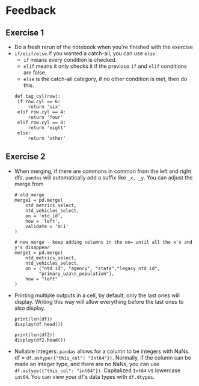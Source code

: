 # Feedback

## Exercise 1
* Do a fresh rerun of the notebook when you're finished with the exercise
* `if/elif/else`.If you wanted a catch-all, you can use `else`.
   * `if` means every condition is checked.
   * `elif` means it only checks it if the previous `if` and `elif` conditions are false.
   * `else` is the catch-all category, if no other condition is met, then do this.
   ```
   def tag_cyl(row):
    if row.cyl == 6:
        return 'six'
    elif row.cyl == 4:
        return 'four'
    elif row.cyl == 8:
        return 'eight'
    else:
        return 'other'
   ```
   
## Exercise 2
* When merging, if there are commons in common from the left and right dfs, `pandas` will automatically add a suffix like `_x, _y`. You can adjust the merge from 
    ```
    # old merge
    merge1 = pd.merge(
        ntd_metrics_select,
        ntd_vehicles_select,
        on = 'ntd_id',
        how = 'left',
        validate = 'm:1'
    )

    # new merge - keep adding columns in the on= until all the x's and y's disappear
    merge1 = pd.merge(
        ntd_metrics_select,
        ntd_vehicles_select,
        on = ["ntd_id", "agency", "state","legacy_ntd_id", 
             "primary_uza\n_population"],
        how = "left"
    )
    ```
* Printing multiple outputs in a cell, by default, only the last ones will display. Writing this way will allow everything before the last ones to also display.
   ```
   print(len(df))
   display(df.head())
   
   print(len(df2))
   display(df2.head())
   ```
* Nullable integers: `pandas` allows for a column to be integers with NaNs. df = `df.astype({"this_col": "Int64"})`. Normally, if the column can be made an integer type, and there are no NaNs, you can use `df.astype({"this_col": "int64"})`. Capitalized `Int64` vs lowercase `int64`. You can view your df's data types with `df.dtypes`.